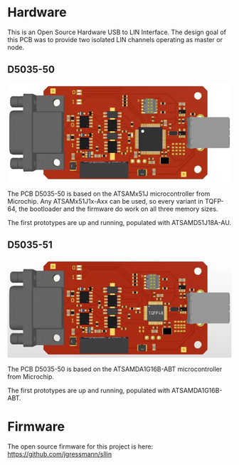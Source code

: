 # Hardware
This is an Open Source Hardware USB to LIN Interface.
The design goal of this PCB was to provide two isolated LIN channels operating as master or node.

## D5035-50
![USB_CAN-FD](/images/D5035_50.jpg?raw=true)

The PCB D5035-50 is based on the ATSAMx51J microcontroller from Microchip.
Any ATSAMx51J1x-Axx can be used, so every variant in TQFP-64, the bootloader and the firmware do work on all three memory sizes.

The first prototypes are up and running, populated with ATSAMD51J18A-AU.

## D5035-51
![USB_CAN-FD](/images/D5035_51.jpg?raw=true)

The PCB D5035-50 is based on the ATSAMDA1G16B-ABT microcontroller from Microchip.

The first prototypes are up and running, populated with ATSAMDA1G16B-ABT.

# Firmware
The open source firmware for this project is here: https://github.com/jgressmann/sllin
